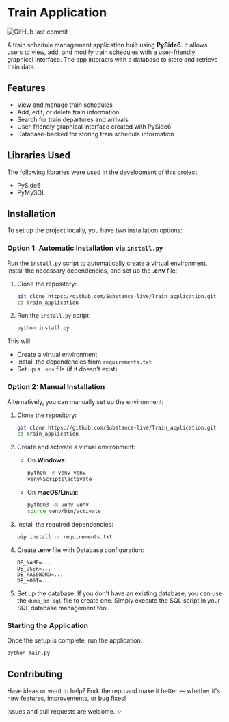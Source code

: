 # Train Application

![GitHub last commit](https://img.shields.io/github/last-commit/Substance-live/Train_application)

A train schedule management application built using **PySide6**. It allows users to view, add, and modify train schedules with a user-friendly graphical interface. The app interacts with a database to store and retrieve train data.

## Features
- View and manage train schedules
- Add, edit, or delete train information
- Search for train departures and arrivals
- User-friendly graphical interface created with PySide6
- Database-backed for storing train schedule information

## Libraries Used
The following libraries were used in the development of this project:
- PySide6
- PyMySQL

## Installation

To set up the project locally, you have two installation options:

### Option 1: Automatic Installation via `install.py`

Run the `install.py` script to automatically create a virtual environment, install the necessary dependencies, and set up the **.env** file:

1. Clone the repository:
    ```bash
    git clone https://github.com/Substance-live/Train_application.git
    cd Train_application
    ```

2. Run the `install.py` script:
    ```bash
    python install.py
    ```

This will:
- Create a virtual environment
- Install the dependencies from `requirements.txt`
- Set up a `.env` file (if it doesn't exist)

### Option 2: Manual Installation

Alternatively, you can manually set up the environment:

1. Clone the repository:
    ```bash
    git clone https://github.com/Substance-live/Train_application.git
    cd Train_application
    ```

2. Create and activate a virtual environment:

    - On **Windows**:
      ```bash
      python -m venv venv
      venv\Scripts\activate
      ```

    - On **macOS/Linux**:
      ```bash
      python3 -m venv venv
      source venv/bin/activate
      ```

3. Install the required dependencies:
    ```bash
    pip install -r requirements.txt
    ```
4. Create **.env** file with Database configuration:
   ```
   DB_NAME=...
   DB_USER=...
   DB_PASSWORD=...
   DB_HOST=...
   ```

6. Set up the database:
   If you don't have an existing database, you can use the `dump_bd.sql` file to create one. Simply execute the SQL script in your SQL database management tool.

### Starting the Application

Once the setup is complete, run the application:

```bash
python main.py
```

## Contributing
Have ideas or want to help? Fork the repo and make it better — whether it's new features, improvements, or bug fixes!

Issues and pull requests are welcome. ✨
